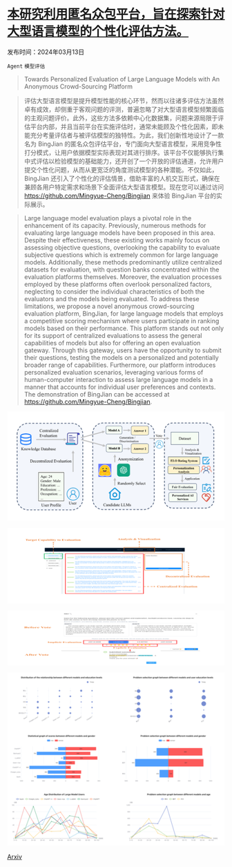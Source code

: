 # [本研究利用匿名众包平台，旨在探索针对大型语言模型的个性化评估方法。](https://arxiv.org/abs/2403.08305)

发布时间：2024年03月13日

`Agent` `模型评估`

> Towards Personalized Evaluation of Large Language Models with An Anonymous Crowd-Sourcing Platform

> 评估大型语言模型是提升模型性能的核心环节，然而以往诸多评估方法虽然卓有成效，却侧重于客观问题的评测，普遍忽略了对大型语言模型频繁面临的主观问题评价。此外，这些方法多依赖中心化数据集，问题来源局限于评估平台内部，并且当前平台在实施评估时，通常未能顾及个性化因素，即未能充分考量评估者与被评估模型的独特性。为此，我们创新性地设计了一款名为 BingJian 的匿名众包评估平台，专门面向大型语言模型，采用竞争性打分模式，让用户依据模型实际表现对其进行排序。该平台不仅能够执行集中式评估以检验模型的基础能力，还开创了一个开放的评估通道，允许用户提交个性化问题，从而从更宽泛的角度测试模型的各种潜能。不仅如此，BingJian 还引入了个性化的评估情景，借助丰富的人机交互形式，确保在兼顾各用户特定需求和场景下全面评估大型语言模型。现在您可以通过访问 https://github.com/Mingyue-Cheng/Bingjian 来体验 BingJian 平台的实际展示。

> Large language model evaluation plays a pivotal role in the enhancement of its capacity. Previously, numerous methods for evaluating large language models have been proposed in this area. Despite their effectiveness, these existing works mainly focus on assessing objective questions, overlooking the capability to evaluate subjective questions which is extremely common for large language models. Additionally, these methods predominantly utilize centralized datasets for evaluation, with question banks concentrated within the evaluation platforms themselves. Moreover, the evaluation processes employed by these platforms often overlook personalized factors, neglecting to consider the individual characteristics of both the evaluators and the models being evaluated. To address these limitations, we propose a novel anonymous crowd-sourcing evaluation platform, BingJian, for large language models that employs a competitive scoring mechanism where users participate in ranking models based on their performance. This platform stands out not only for its support of centralized evaluations to assess the general capabilities of models but also for offering an open evaluation gateway. Through this gateway, users have the opportunity to submit their questions, testing the models on a personalized and potentially broader range of capabilities. Furthermore, our platform introduces personalized evaluation scenarios, leveraging various forms of human-computer interaction to assess large language models in a manner that accounts for individual user preferences and contexts. The demonstration of BingJian can be accessed at https://github.com/Mingyue-Cheng/Bingjian.

![本研究利用匿名众包平台，旨在探索针对大型语言模型的个性化评估方法。](../../../paper_images/2403.08305/x1.png)

![本研究利用匿名众包平台，旨在探索针对大型语言模型的个性化评估方法。](../../../paper_images/2403.08305/x2.png)

![本研究利用匿名众包平台，旨在探索针对大型语言模型的个性化评估方法。](../../../paper_images/2403.08305/x3.png)

![本研究利用匿名众包平台，旨在探索针对大型语言模型的个性化评估方法。](../../../paper_images/2403.08305/x4.png)

[Arxiv](https://arxiv.org/abs/2403.08305)